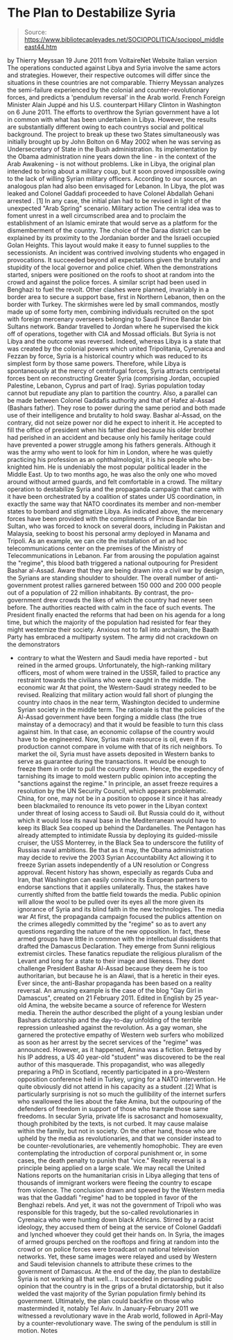 # The Plan to Destabilize Syria

> Source: https://www.bibliotecapleyades.net/SOCIOPOLITICA/sociopol_middleeast44.htm

by Thierry Meyssan
19 June 2011
from
VoltaireNet Website
Italian version
The operations conducted against
Libya and Syria involve the same actors and strategies.
However, their respective
outcomes will differ since the situations in these countries
are not comparable.
Thierry Meyssan analyzes the
semi-failure experienced by the colonial and
counter-revolutionary forces, and predicts a 'pendulum
reversal' in the Arab world.
French Foreign Minister Alain
Juppé
and his U.S. counterpart
Hillary Clinton
in Washington on 6 June 2011.
The efforts to overthrow the Syrian government
have a lot in common with what has been undertaken in Libya.
However, the results are substantially different
owing to each countrys social and political background. The project to
break up these two States simultaneously was initially brought up by John
Bolton on 6 May 2002 when he was serving as Undersecretary of State in
the
Bush administration.
Its implementation by
the Obama administration
nine years down the line - in the context of the Arab Awakening - is not
without problems.
Like in Libya, the original plan intended to bring about a military coup,
but it soon proved impossible owing to the lack of willing Syrian military
officers. According to our sources, an analogous plan had also been
envisaged for Lebanon. In Libya, the plot was leaked and Colonel Gaddafi
proceeded to have Colonel Abdallah Gehani arrested . [1]
In any case, the initial plan had to be revised
in light of the unexpected "Arab Spring" scenario.
Military action
The central idea was to foment unrest in a well circumscribed area and to
proclaim the establishment of an Islamic emirate that would serve as a
platform for the dismemberment of the country.
The choice of the Daraa district can be
explained by its proximity to the Jordanian border and the Israeli occupied
Golan Heights. This layout would make it easy to funnel supplies to the
secessionists.
An incident was contrived involving students who engaged in provocations. It
succeeded beyond all expectations given the brutality and stupidity of the
local governor and police chief. When the demonstrations started, snipers
were positioned on the roofs to shoot at random into the crowd and against
the police forces. A similar script had been used in Benghazi to fuel the
revolt.
Other clashes were planned, invariably in a border area to secure a support
base, first in Northern Lebanon, then on the border with Turkey.
The skirmishes were led by small commandos, mostly made up of some forty
men, combining individuals recruited on the spot with foreign mercenary
overseers belonging to Saudi Prince
Bandar bin Sultans network.
Bandar
travelled to Jordan where he supervised the kick off of operations, together
with CIA and Mossad officials.
But Syria is not Libya and the outcome was reversed. Indeed, whereas Libya
is a state that was created by the colonial powers which united
Tripolitania, Cyrenaica and Fezzan by force, Syria is a historical country
which was reduced to its simplest form by those same powers.
Therefore, while Libya is spontaneously at the
mercy of centrifugal forces, Syria attracts centripetal forces bent on
reconstructing Greater Syria (comprising Jordan, occupied Palestine,
Lebanon, Cyprus and part of Iraq). Syrias population today cannot but
repudiate any plan to partition the country.
Also, a parallel can be made between Colonel Gaddafis authority and that of
Hafez al-Assad (Bashars father). They rose to power during the same period
and both made use of their intelligence and brutality to hold sway.
Bashar al-Assad, on the contrary, did not seize
power nor did he expect to inherit it. He accepted to fill the office of
president when his father died because his older brother had perished in an
accident and because only his family heritage could have prevented a power
struggle among his fathers generals.
Although it was the army who went to look for him in London, where he was
quietly practicing his profession as an ophthalmologist, it is his people
who be-knighted him. He is undeniably the most popular political leader in
the Middle East. Up to two months ago, he was also the only one who moved
around without armed guards, and felt comfortable in a crowd.
The military operation to destabilize Syria and the propaganda campaign that
came with it have been orchestrated by a coalition of states under US
coordination, in exactly the same way that NATO coordinates its member and
non-member states to bombard and stigmatize Libya.
As indicated above,
the mercenary forces have
been provided with the compliments of Prince Bandar bin Sultan, who was
forced to knock on several doors, including in Pakistan and Malaysia,
seeking to boost his personal army deployed in Manama and Tripoli.
As an example, we can cite the installation of
an ad hoc telecommunications center on the premises of the Ministry of
Telecommunications in Lebanon.
Far from arousing the population against the "regime", this blood bath
triggered a national outpouring for President Bashar al-Assad. Aware that
they are being drawn into a civil war by design, the Syrians are standing
shoulder to shoulder. The overall number of anti-government protest rallies
garnered between 150 000 and 200 000 people out of a population of 22
million inhabitants.
By contrast, the pro-government drew crowds the
likes of which the country had never seen before.
The authorities reacted with calm in the face of such events. The President
finally enacted the reforms that had been on his agenda for a long time, but
which the majority of the population had resisted for fear they might
westernize their society. Anxious not to fall into archaism, the Baath
Party has embraced a multiparty system.
The army did not crackdown on the demonstrators
- contrary to what the
Western and Saudi media have reported - but reined in
the armed groups.
Unfortunately, the high-ranking military
officers, most of whom were trained in the USSR, failed to practice any
restraint towards the civilians who were caught in the middle.
The economic war
At that point, the Western-Saudi strategy needed to be revised.
Realizing that military action would fall short
of plunging the country into chaos in the near term, Washington decided to
undermine Syrian society in the middle term. The rationale is that the
policies of the Al-Assad government have been forging a middle class (the
true mainstay of a democracy) and that it would be feasible to turn this
class against him. In that case, an economic collapse of the country would
have to be engineered.
Now, Syrias main resource is oil, even if its production cannot compare in
volume with that of its rich neighbors.
To market the oil, Syria must have
assets deposited in Western banks to serve as guarantee during the
transactions. It would be enough to freeze them in order to pull the country
down. Hence, the expediency of tarnishing its image to mold western public
opinion into accepting the "sanctions against the regime."
In principle, an asset freeze requires a resolution by the UN Security
Council, which appears problematic. China, for one, may not be in a position
to oppose it since it has already been blackmailed to renounce its veto
power in the Libyan context under threat of losing access to Saudi oil.
But Russia could do it, without which it would
lose its naval base in the Mediterranean would have to keep its Black Sea
cooped up behind the Dardanelles.
The Pentagon has already attempted to
intimidate Russia by deploying its guided-missile cruiser, the USS
Monterrey, in the Black Sea to underscore the futility of Russias naval
ambitions.
Be that as it may, the Obama administration may decide to revive the
2003
Syrian Accountability Act allowing it to freeze Syrian assets independently
of a UN resolution or Congress approval. Recent history has shown,
especially as regards Cuba and Iran, that Washington can easily convince its
European partners to endorse sanctions that it applies unilaterally.
Thus, the stakes have currently shifted from the battle field towards the
media.
Public opinion will allow the wool to be pulled
over its eyes all the more given its ignorance of Syria and its blind faith
in the new technologies.
The media war
At first, the propaganda campaign focused the publics attention on the
crimes allegedly committed by the "regime" so as to avert any questions
regarding the nature of the new opposition.
In fact, these armed groups have little in
common with the intellectual dissidents that drafted the Damascus
Declaration. They emerge from Sunni religious extremist circles. These
fanatics repudiate the religious pluralism of the Levant and long for a
state to their image and likeness. They dont challenge President Bashar
Al-Assad because they deem he is too authoritarian, but because he is an
Alawi, that is a heretic in their eyes.
Ever since, the anti-Bashar propaganda has been based on a reality reversal.
An amusing example is the case of the blog "Gay Girl in Damascus", created
on 21 February 2011. Edited in English by 25 year-old Amina, the website
became a source of reference for Western media. Therein the author described
the plight of a young lesbian under Bashars dictatorship and the day-to-day
unfolding of the terrible repression unleashed against the revolution.
As a gay woman, she garnered the protective
empathy of Western web surfers who mobilized as soon as her arrest by the
secret services of the "regime" was announced.
However, as it happened,
Amina was a fiction. Betrayed by his IP address, a
US 40 year-old "student" was discovered to be the real author of this
masquerade. This propagandist, who was allegedly preparing a PhD in
Scotland, recently participated in a pro-Western opposition conference held
in Turkey, urging for a NATO intervention.
He quite obviously did not attend in his
capacity as a student .[2]
What is particularly surprising is not so much the gullibility of the
internet surfers who swallowed the lies about the fake Amina, but the
outpouring of the defenders of freedom in support of those who trample those
same freedoms. In secular Syria, private life is sacrosanct and
homosexuality, though prohibited by the texts, is not curbed. It may cause
malaise within the family, but not in society.
On the other hand, those who are upheld by the
media as revolutionaries, and that we consider instead to be
counter-revolutionaries, are vehemently homophobic. They are even
contemplating the introduction of corporal punishment or, in some cases, the
death penalty to punish that "vice."
Reality reversal is a principle being applied on a large scale.
We may recall
the United Nations reports on the
humanitarian crisis in Libya alleging that tens of thousands of immigrant
workers were fleeing the country to escape from violence. The conclusion
drawn and spewed by the Western media was that the Gaddafi "regime" had to
be toppled in favor of the Benghazi rebels.
And yet, it was not the government of Tripoli
who was responsible for this tragedy, but the so-called revolutionaries in
Cyrenaica who were hunting down black Africans. Stirred by a racist
ideology, they accused them of being at the service of Colonel Gaddafi and
lynched whoever they could get their hands on.
In Syria, the images of armed groups perched on the rooftops and firing at
random into the crowd or on police forces were broadcast on national
television networks. Yet, these same images were relayed and used by
Western
and Saudi television channels to attribute these crimes to the government of
Damascus.
At the end of the day, the plan to destabilize Syria is not working all that
well...
It succeeded in persuading public opinion that
the country is in the grips of a brutal dictatorship, but it also welded the
vast majority of the Syrian population firmly behind its government.
Ultimately, the plan could backfire on those who masterminded it,
notably
Tel Aviv.
In January-February 2011 we witnessed a revolutionary wave in the
Arab world, followed in April-May by a counter-revolutionary wave.
The swing of the pendulum is still in motion.
Notes
